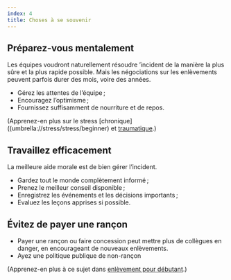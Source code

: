 ```yaml
---
index: 4
title: Choses à se souvenir
---
```

## Préparez-vous mentalement

Les équipes voudront naturellement résoudre ’incident de la manière la plus sûre et la plus rapide possible. Mais les négociations sur les enlèvements peuvent parfois durer des mois, voire des années.

*   Gérez les attentes de l’équipe ;
*   Encouragez l’optimisme ;
*   Fournissez suffisamment de nourriture et de repos.

(Apprenez-en plus sur le stress [chronique]((umbrella://stress/stress/beginner) et [traumatique](umbrella://stress/stress/advanced).)

## Travaillez efficacement

La meilleure aide morale est de bien gérer l’incident.

*   Gardez tout le monde complètement informé ;
*   Prenez le meilleur conseil disponible ;
*   Enregistrez les événements et les décisions importants ;
*   Evaluez les leçons apprises si possible.

## Évitez de payer une rançon

*   Payer une rançon ou faire concession peut mettre plus de collègues en danger, en encourageant de nouveaux enlèvements.
*   Ayez une politique publique de non-rançon

(Apprenez-en plus à ce sujet dans [enlèvement pour débutant](umbrella://incident-response/kidnapping/beginner).)